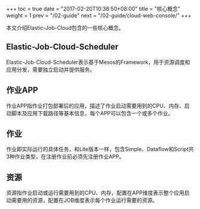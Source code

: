 +++
toc = true
date = "2017-02-20T10:38:50+08:00"
title = "核心概念"
weight = 1
prev = "/02-guide"
next = "/02-guide/cloud-web-console/"
+++

本文介绍Elastic-Job-Cloud包含的一些核心概念。

## Elastic-Job-Cloud-Scheduler
Elastic-Job-Cloud-Scheduler表示基于Mesos的Framework，用于资源调度和应用分发，需要独立启动并提供服务。

## 作业APP
作业APP指作业打包部署后的应用，描述了作业启动需要用到的CPU、内存、启动脚本及应用下载路径等基本信息，每个APP可以包含一个或多个作业。

## 作业
作业即实际运行的具体任务，和Lite版本一样，包含Simple、Dataflow和Script共3种作业类型，在注册作业前必须先注册作业APP。

## 资源
资源指作业启动或运行需要用到的CPU、内存，配置在APP维度表示整个应用启动需要用的资源，配置在JOB维度表示每个作业运行需要的资源。
